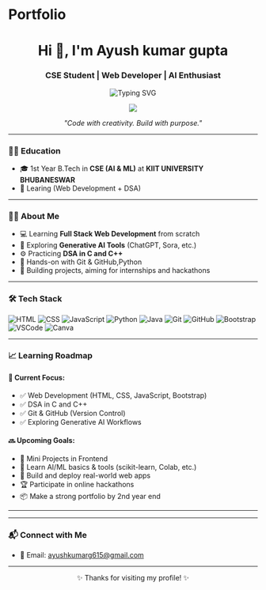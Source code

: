 # Portfolio
 <!-- Header -->
<h1 align="center">Hi 👋, I'm Ayush kumar gupta </h1>
<h3 align="center">CSE Student | Web Developer | AI Enthusiast</h3>

<p align="center">
  <img src="https://readme-typing-svg.demolab.com?font=Fira+Code&duration=3000&pause=1000&center=true&vCenter=true&width=435&lines=Welcome+to+my+GitHub+Profile!;I+am+learning+Web+Development;Exploring+Generative+AI+Tools;Building+Projects+and+Solving+DSA" alt="Typing SVG" />
</p>

<p align="center">
  <img src="https://komarev.com/ghpvc/?username=aayush-sahu30&label=Profile+Views&color=blueviolet&style=flat" />
</p>

<p align="center"><i>"Code with creativity. Build with purpose."</i></p>

---

### 👩‍🎓 Education

- 🎓 1st Year B.Tech in **CSE (AI & ML)** at **KIIT UNIVERSITY BHUBANESWAR**
- 📘 Learing  (Web Development + DSA)

---

### 👩‍💻 About Me

- 💻 Learning **Full Stack Web Development** from scratch
- 🧠 Exploring **Generative AI Tools** (ChatGPT, Sora, etc.)
- ⚙️ Practicing **DSA in C and C++**
- 🔧 Hands-on with Git & GitHub,Python
- 🎯 Building projects, aiming for internships and hackathons

---

### 🛠️ Tech Stack

![HTML](https://img.shields.io/badge/HTML5-E34F26?style=for-the-badge&logo=html5&logoColor=white)
![CSS](https://img.shields.io/badge/CSS3-1572B6?style=for-the-badge&logo=css3&logoColor=white)
![JavaScript](https://img.shields.io/badge/JavaScript-yellow?style=for-the-badge&logo=javascript&logoColor=black)
![Python](https://img.shields.io/badge/Python-3776AB?style=for-the-badge&logo=python&logoColor=white)
![Java](https://img.shields.io/badge/Java-007396?style=for-the-badge&logo=java&logoColor=white)
![Git](https://img.shields.io/badge/Git-F05032?style=for-the-badge&logo=git&logoColor=white)
![GitHub](https://img.shields.io/badge/GitHub-181717?style=for-the-badge&logo=github&logoColor=white)
![Bootstrap](https://img.shields.io/badge/Bootstrap-7952B3?style=for-the-badge&logo=bootstrap&logoColor=white)
![VSCode](https://img.shields.io/badge/VSCode-007ACC?style=for-the-badge&logo=visualstudiocode&logoColor=white)
![Canva](https://img.shields.io/badge/Canva-00C4CC?style=for-the-badge&logo=canva&logoColor=white)

---

### 📈 Learning Roadmap

#### 🚀 Current Focus:
- ✅ Web Development (HTML, CSS, JavaScript, Bootstrap)
- ✅ DSA in C and C++
- ✅ Git & GitHub (Version Control)
- ✅ Exploring Generative AI Workflows

#### 🔜 Upcoming Goals:
- 🔧 Mini Projects in Frontend
- 🤖 Learn AI/ML basics & tools (scikit-learn, Colab, etc.)
- 🧠 Build and deploy real-world web apps
- 🏆 Participate in online hackathons
- 📦 Make a strong portfolio by 2nd year end

---



---

### 📬 Connect with Me

- 📧 Email: [ayushkumarg615@gmail.com](mailto:ayushkumarg615@gmail.com)
---

<p align="center">✨ Thanks for visiting my profile! ✨</p> 
